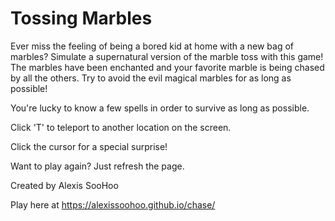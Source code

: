 # Tossing Marbles
Ever miss the feeling of being a bored kid at home with a new bag of marbles? Simulate a supernatural version of the marble toss with this game! The marbles have been enchanted and your favorite marble is being chased by all the others. Try to avoid the evil magical marbles for as long as possible!

You're lucky to know a few spells in order to survive as long as possible. 

Click 'T' to teleport to another location on the screen.

Click the cursor for a special surprise!

Want to play again? Just refresh the page. 


Created by Alexis SooHoo

Play here at https://alexissoohoo.github.io/chase/
